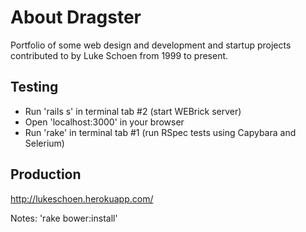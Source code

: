 About Dragster
======
Portfolio of some web design and development and startup projects contributed to by Luke Schoen from 1999 to present.

Testing
-------
 - Run 'rails s' in terminal tab #2 (start WEBrick server)
 - Open 'localhost:3000' in your browser
 - Run 'rake' in terminal tab #1 (run RSpec tests using Capybara and Selerium)

Production
----------
http://lukeschoen.herokuapp.com/

Notes: 'rake bower:install'
